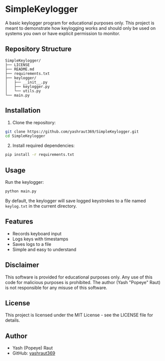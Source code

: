 # SimpleKeylogger

A basic keylogger program for educational purposes only. This project is meant to demonstrate how keylogging works and should only be used on systems you own or have explicit permission to monitor.

## Repository Structure

```
SimpleKeylogger/
├── LICENSE
├── README.md
├── requirements.txt
├── keylogger/
│   ├── __init__.py
│   ├── keylogger.py
│   └── utils.py
└── main.py
```

## Installation

1. Clone the repository:
```bash
git clone https://github.com/yashraut369/SimpleKeylogger.git
cd SimpleKeylogger
```

2. Install required dependencies:
```bash
pip install -r requirements.txt
```

## Usage

Run the keylogger:
```bash
python main.py
```

By default, the keylogger will save logged keystrokes to a file named `keylog.txt` in the current directory.

## Features

- Records keyboard input
- Logs keys with timestamps
- Saves logs to a file
- Simple and easy to understand

## Disclaimer

This software is provided for educational purposes only. Any use of this code for malicious purposes is prohibited. The author (Yash "Popeye" Raut) is not responsible for any misuse of this software.

## License

This project is licensed under the MIT License - see the LICENSE file for details.

## Author

- Yash (Popeye) Raut
- GitHub: [yashraut369](https://github.com/yashraut369)
